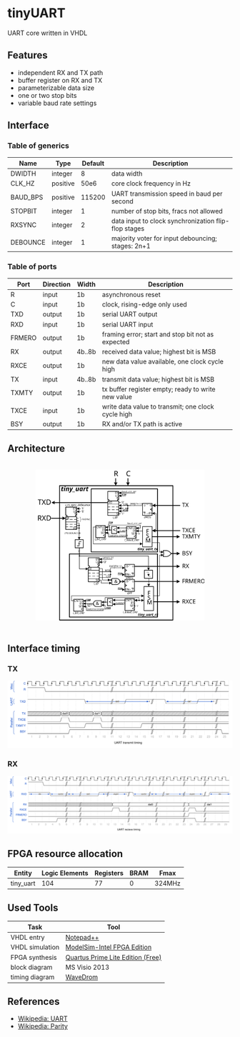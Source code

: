 # tinyUART
UART core written in VHDL


## Features

* independent RX and TX path
* buffer register on RX and TX
* parameterizable data size
* one or two stop bits
* variable baud rate settings


## Interface

### Table of generics

| Name     | Type     | Default | Description                                          |
| -------- | -------- | ------- | ---------------------------------------------------- |
| DWIDTH   | integer  | 8       | data width                                           |
| CLK_HZ   | positive | 50e6    | core clock frequency in Hz                           |
| BAUD_BPS | positive | 115200  | UART transmission speed in baud per second           |
| STOPBIT  | integer  | 1       | number of stop bits, fracs not allowed               |
| RXSYNC   | integer  | 2       | data input to clock synchronization flip-flop stages |
| DEBOUNCE | integer  | 1       | majority voter for input debouncing; stages: 2n+1    |


### Table of ports

| Port     | Direction | Width  | Description                                        |
| -------- | --------- | ------ | -------------------------------------------------- |
| R        | input     | 1b     | asynchronous reset                                 |
| C        | input     | 1b     | clock, rising-edge only used                       |
| TXD      | output    | 1b     | serial UART output                                 |
| RXD      | input     | 1b     | serial UART input                                  |
| FRMERO   | output    | 1b     | framing error; start and stop bit not as expected  |
| RX       | output    | 4b..8b | received data value; highest bit is MSB            |
| RXCE     | output    | 1b     | new data value available, one clock cycle high     |
| TX       | input     | 4b..8b | transmit data value; highest bit is MSB            |
| TXMTY    | output    | 1b     | tx buffer register empty; ready to write new value |
| TXCE     | input     | 1b     | write data value to transmit; one clock cycle high |
| BSY      | output    | 1b     | RX and/or TX path is active                        |


## Architecture

<br/>
<center><img src="./99_md/tiny_uart_arch.svg" height="75%" width="75%" alt="block level diagram" title="tiny UART simplified system architecture" /></center>
<br/>


## Interface timing

### TX

<center><img src="./99_md/tiny_uart_if_timing_tx.svg" height="100%" width="100%" alt="timing diagram tiny UART" title="interface timing UART transmit" /></center>


### RX

<center><img src="./99_md/tiny_uart_if_timing_rx.svg" height="100%" width="100%" alt="timing diagram tiny UART" title="interface timing UART receive" /></center>


## FPGA resource allocation

| Entity    | Logic Elements | Registers | BRAM | Fmax   |
| --------- | -------------- | --------- | ---- | ------ |
| tiny_uart | 104            | 77        | 0    | 324MHz |


## Used Tools

| Task            | Tool                                                                                     |
| --------------- | ---------------------------------------------------------------------------------------- |
| VHDL entry      | [Notepad++](https://notepad-plus-plus.org)                                               |
| VHDL simulation | [ModelSim-Intel FPGA Edition](http://fpgasoftware.intel.com/?product=modelsim_ae#tabs-2) |
| FPGA synthesis  | [Quartus Prime Lite Edition (Free)](http://fpgasoftware.intel.com/?edition=lite)         |
| block diagram   | MS Visio 2013                                                                            |
| timing diagram  | [WaveDrom](https://github.com/wavedrom/wavedrom.github.io/releases)                      |


## References

* [Wikipedia: UART](https://en.wikipedia.org/wiki/Universal_asynchronous_receiver-transmitter)
* [Wikipedia: Parity](https://en.wikipedia.org/wiki/Parity_bit)
